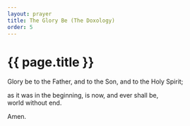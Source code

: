 ```yaml
---
layout: prayer
title: The Glory Be (The Doxology)
order: 5
---
```

# {{ page.title }}

Glory be to the Father, and to the Son, and to the Holy Spirit;  

as it was in the beginning, is now, and ever shall be,  
world without end.  

Amen.
